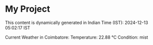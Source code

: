 # My Project

This content is dynamically generated in Indian Time (IST): 2024-12-13 05:02:17 IST


Current Weather in Coimbatore:
Temperature: 22.88 °C
Condition: mist

